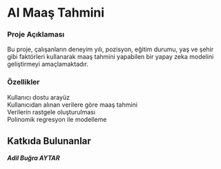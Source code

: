 # AI Maaş Tahmini

### Proje Açıklaması
Bu proje, çalışanların deneyim yılı, pozisyon, eğitim durumu, yaş ve şehir gibi faktörleri kullanarak maaş tahmini yapabilen bir yapay zeka modelini geliştirmeyi amaçlamaktadır.


### Özellikler
Kullanıcı dostu arayüz<br>
Kullanıcıdan alınan verilere göre maaş tahmini<br>
Verilerin rastgele oluşturulması<br>
Polinomik regresyon ile modelleme<br>

## Katkıda Bulunanlar
 ***Adil Buğra AYTAR***
